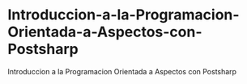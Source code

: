 Introduccion-a-la-Programacion-Orientada-a-Aspectos-con-Postsharp
=================================================================

Introduccion a la Programacion Orientada a Aspectos con Postsharp
